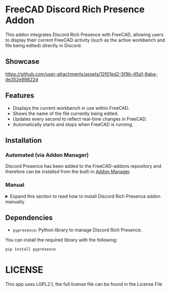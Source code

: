 # FreeCAD Discord Rich Presence Addon

This addon integrates Discord Rich Presence with FreeCAD, allowing users to display their current FreeCAD activity (such as the active workbench and file being edited) directly in Discord.

## Showcase
https://github.com/user-attachments/assets/12f01ed2-5f9b-45a1-8aba-de352e99822d

## Features
- Displays the current workbench in use within FreeCAD.
- Shows the name of the file currently being edited.
- Updates every second to reflect real-time changes in FreeCAD.
- Automatically starts and stops when FreeCAD is running.

## Installation
### Automated (via Addon Manager)
Discord Presence has been added to the FreeCAD-addons repository and therefore can be installed from the built-in [Addon Manager](https://wiki.freecad.org/Std_AddonMgr).

### Manual

<details><summary>Expand this section to read how to install Discord Rich Presence addon manually</summary>
    
1. Download/Clone the repository: You can clone or download this project to your local machine.
2. Place the script in the Mod folder of freecad.
    - On Linux it is usually /usr/share/freecad/Mod/
    - On Windows it is usually C:\Program Files\FreeCAD\Mod\
    - On macOS it is usually /Applications/FreeCAD/Mod/

</details>

## Dependencies
- ```pypresence```: Python library to manage Discord Rich Presence.

You can install the required library with the following:

```bash
pip install pypresence
```

# LICENSE
This app uses LGPL2.1, the full license file can be found in the License File
